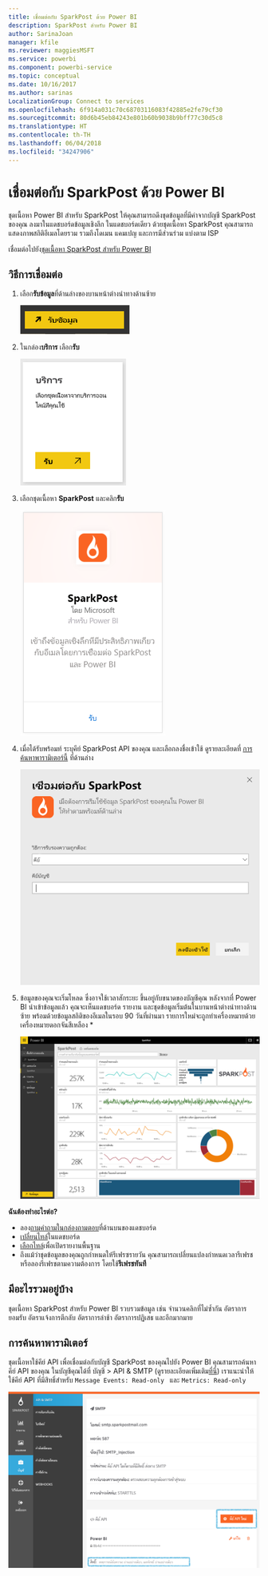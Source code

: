 ```yaml
---
title: เชื่อมต่อกับ SparkPost ด้วย Power BI
description: SparkPost สำหรับ Power BI
author: SarinaJoan
manager: kfile
ms.reviewer: maggiesMSFT
ms.service: powerbi
ms.component: powerbi-service
ms.topic: conceptual
ms.date: 10/16/2017
ms.author: sarinas
LocalizationGroup: Connect to services
ms.openlocfilehash: 6f914a031c70c68703116083f42885e2fe79cf30
ms.sourcegitcommit: 80d6b45eb84243e801b60b9038b9bff77c30d5c8
ms.translationtype: HT
ms.contentlocale: th-TH
ms.lasthandoff: 06/04/2018
ms.locfileid: "34247906"
---
```

# <a name="connect-to-sparkpost-with-power-bi"></a>เชื่อมต่อกับ SparkPost ด้วย Power BI
ชุดเนื้อหา Power BI สำหรับ SparkPost ให้คุณสามารถดึงชุดข้อมูลที่มีค่าจากบัญชี SparkPost ของคุณ ลงมาในแดชบอร์ดข้อมูลเชิงลึก ในแดชบอร์ดเดียว ด้วยชุดเนื้อหา SparkPost คุณสามารถแสดงภาพสถิติอีเมลโดยรวม รวมถึงโดเมน แคมเปญ และการมีส่วนร่วม แบ่งตาม ISP

เชื่อมต่อไปยัง[ชุดเนื้อหา SparkPost สำหรับ Power BI](https://app.powerbi.com/getdata/services/spark-post)

## <a name="how-to-connect"></a>วิธีการเชื่อมต่อ
1. เลือก**รับข้อมูล**ที่ด้านล่างของบานหน้าต่างนำทางด้านซ้าย
   
   ![](media/service-connect-to-sparkpost/getdata.png)
2. ในกล่อง**บริการ** เลือก**รับ**
   
   ![](media/service-connect-to-sparkpost/services.png)
3. เลือกชุดเนื้อหา **SparkPost** และคลิก**รับ** 
   
   ![](media/service-connect-to-sparkpost/sparkpost.png)
4. เมื่อได้รับพร้อมท์ ระบุคีย์ SparkPost API ของคุณ และเลือกลงชื่อเข้าใช้ ดูรายละเอียดที่ [การค้นหาพารามิเตอร์นี้](#FindingParams) ที่ด้านล่าง
   
   ![](media/service-connect-to-sparkpost/creds.png)
5. ข้อมูลของคุณจะเริ่มโหลด ซึ่งอาจใช้เวลาสักระยะ ขึ้นอยู่กับขนาดของบัญชีคุณ หลังจากที่ Power BI นำเข้าข้อมูลแล้ว คุณจะเห็นแดชบอร์ด รายงาน และชุดข้อมูลเริ่มต้นในบานหน้าต่างนำทางด้านซ้าย พร้อมด้วยข้อมูลสถิติของอีเมลในรอบ 90 วันที่ผ่านมา รายการใหม่จะถูกทำเครื่องหมายด้วย เครื่องหมายดอกจันสีเหลือง \*
   
   ![](media/service-connect-to-sparkpost/dashboard.png)

**ฉันต้องทำอะไรต่อ?**

* ลอง[ถามคำถามในกล่องถามตอบ](power-bi-q-and-a.md)ที่ด้านบนของแดชบอร์ด
* [เปลี่ยนไทล์](service-dashboard-edit-tile.md)ในแดชบอร์ด
* [เลือกไทล์](service-dashboard-tiles.md)เพื่อเปิดรายงานพื้นฐาน
* ถึงแม้ว่าชุดข้อมูลของคุณถูกกำหนดให้รีเฟรซรายวัน คุณสามารถเปลี่ยนแปลงกำหนดเวลารีเฟรช หรือลองรีเฟรชตามความต้องการ โดยใช้**รีเฟรชทันที**

## <a name="whats-included"></a>มีอะไรรวมอยู่บ้าง
ชุดเนื้อหา SparkPost สำหรับ Power BI รวบรวมข้อมูล เช่น จำนวนคลิกที่ไม่ซ้ำกัน อัตราการยอมรับ อัตราแจ้งการตีกลับ อัตราการล่าช้า อัตราการปฏิเสธ และอีกมากมาย

<a name="FindingParams"></a>

## <a name="finding-parameters"></a>การค้นหาพารามิเตอร์
ชุดเนื้อหาใช้คีย์ API เพื่อเชื่อมต่อกับบัญชี SparkPost ของคุณไปยัง Power BI คุณสามารถค้นหาคีย์ API ของคุณ ในบัญชีคุณได้ที่ บัญชี \> API & SMTP (ดูรายละเอียดเพิ่มเติม[ที่นี่](https://support.sparkpost.com/customer/portal/articles/1933377-create-api-keys)) เราแนะนำให้ใช้คีย์ API ที่มีสิทธิ์สำหรับ `Message Events: Read-only ` และ `Metrics: Read-only`

![](media/service-connect-to-sparkpost/sparkpost1.png)

